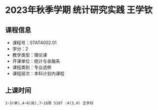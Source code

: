 # 2023年秋季学期 统计研究实践 王学钦






## 课程信息

- 课程号：STAT4002.01
- 学分：2
- 教学类型：理论课
- 开课单位：统计与金融系
- 课程类别：专业选修
- 课程层次：本科计划内课程

## 上课时间

```
1~3(单),4~6(双),7~18周 5107 :4(3,4) 王学钦
```

